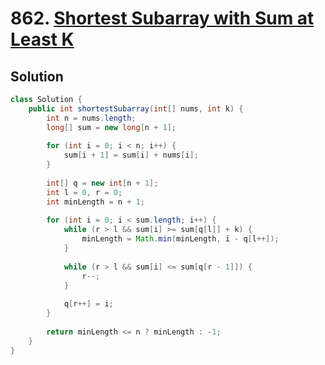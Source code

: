 # 862. [Shortest Subarray with Sum at Least K](https://leetcode.com/problems/shortest-subarray-with-sum-at-least-k/?envType=daily-question&envId=2024-11-17)

## Solution

```java
class Solution {
    public int shortestSubarray(int[] nums, int k) {
        int n = nums.length;
        long[] sum = new long[n + 1];
        
        for (int i = 0; i < n; i++) {
            sum[i + 1] = sum[i] + nums[i];
        }
        
        int[] q = new int[n + 1]; 
        int l = 0, r = 0; 
        int minLength = n + 1;
        
        for (int i = 0; i < sum.length; i++) {
            while (r > l && sum[i] >= sum[q[l]] + k) {
                minLength = Math.min(minLength, i - q[l++]);
            }
            
            while (r > l && sum[i] <= sum[q[r - 1]]) {
                r--;
            }
            
            q[r++] = i;
        }
        
        return minLength <= n ? minLength : -1;
    }
}
```
